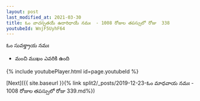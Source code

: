 ```yaml
---
layout: post
last_modified_at: 2021-03-30
title: ఓం వాచస్పతయే ఉదారిధాయే నమః  - 1008 రోజుల తపస్సులో రోజు  338
youtubeId: WnjF5UyhF64
---
```

 
 
 ఓం సువక్త్రాయ నమః  
 
 - మంచి ముఖం ఎవరికి ఉంది 
 
  
 
  
 
 
 
 
 
 


{% include youtubePlayer.html id=page.youtubeId %}
 
[Next]({{ site.baseurl }}{% link  split2/_posts/2019-12-23-ఓం మాధవాయ నమః  - 1008 రోజుల తపస్సులో రోజు  339.md%})
 
